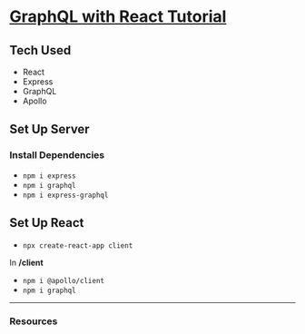 # [GraphQL with React Tutorial](https://www.youtube.com/watch?v=YyUWW04HwKY&t=709s)

## Tech Used
- React
- Express
- GraphQL
- Apollo

## Set Up Server

### Install Dependencies
- `npm i express`
- `npm i graphql`
- `npm i express-graphql`

## Set Up React
- `npx create-react-app client`

In **/client**
- `npm i @apollo/client`
- `npm i graphql`

---

### Resources
